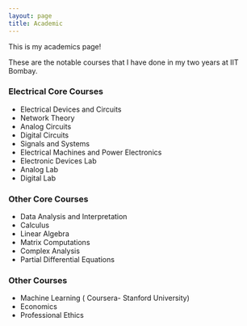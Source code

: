 ```yaml
---
layout: page
title: Academic
---
```


This is my academics page!

These are the notable courses that I have done in my two years at IIT Bombay. 

### Electrical Core Courses

* Electrical Devices and Circuits
* Network Theory
* Analog Circuits
* Digital Circuits
* Signals and Systems
* Electrical Machines and Power Electronics
* Electronic Devices Lab
* Analog Lab
* Digital Lab


### Other Core Courses

* Data Analysis and Interpretation
* Calculus
* Linear Algebra
* Matrix Computations
* Complex Analysis
* Partial Differential Equations


### Other Courses

* Machine Learning ( Coursera- Stanford University)
* Economics
* Professional Ethics
